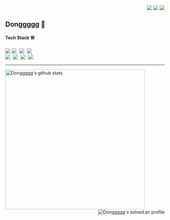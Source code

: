 <p align="right">
  <img src=https://hits.seeyoufarm.com/api/count/incr/badge.svg?url=https%3A%2F%2Fgithub.com%2FDonggggg&count_bg=%2340CBE3&title_bg=%23A8A2A2&icon=&icon_color=%23E7E7E7&title=visitors&edge_flat=false/>
  <a href="mailto:ptsaturn68@gmail.com"><img src="https://img.shields.io/badge/Gmail-d14836?style=flat-square&logo=Gmail&logoColor=white&link=ptsaturn68@gmail.com"/></a>
  <a href="https://www.instagram.com/allofvol/"><img src="https://img.shields.io/badge/Instagram-E4405F?style=flat-square&logo=Instagram&logoColor=white&link=https://www.instagram.com/allofvol/"/></a>
</p>

## Donggggg 👋

#### Tech Stack 🛠

<p align="left">
  <img src="https://img.shields.io/badge/C-A8B9CC?style=flat-square&logo=C&logoColor=white"/>
  <img src="https://img.shields.io/badge/Javascript-ffb13b?style=flat-square&logo=javascript&logoColor=white"/></a>&nbsp 
  <img src="https://img.shields.io/badge/HTML5-E34F26?style=flat-square&logo=HTML5&logoColor=white"/></a>&nbsp 
  <img src="https://img.shields.io/badge/CSS3-1572B6?style=flat-square&logo=CSS3&logoColor=white"/></a>&nbsp 
  <br>
  <img src="https://img.shields.io/badge/Typescript-3178c6?style=flat-square&logo=Typescript&logoColor=white"/></a>&nbsp 
  <img src="https://img.shields.io/badge/React-61DAFB?style=flat-square&logo=React&logoColor=white"/></a>&nbsp 
  <img src="https://img.shields.io/badge/Redux-764ABC?style=flat-square&logo=Redux&logoColor=white"/>&nbsp
  <img src="https://img.shields.io/badge/Jest-C21325?style=flat-square&logo=Jest&logoColor=white"/></a>&nbsp 
</p>
  
---

<a href="https://github.com/anuraghazra/github-readme-stats">
  <img align="center" width="440px" src="https://github-readme-stats.vercel.app/api?username=Donggggg&theme=tokyonight&count_private=true" alt="Donggggg's github stats"/>
</a>
<a href="https://solved.ac/ptsaturn68/">
  <img align="right" src="http://mazassumnida.wtf/api/v2/generate_badge?boj=ptsaturn68" alt="Donggggg's solved.ac profile"/>
</a>

